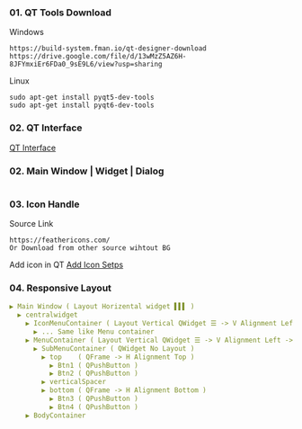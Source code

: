 ### 01. QT Tools Download
Windows
```
https://build-system.fman.io/qt-designer-download
https://drive.google.com/file/d/13wMzZ5AZ6H-8JFYmxiEr6FDa0_9sE9L6/view?usp=sharing
```
Linux
```
sudo apt-get install pyqt5-dev-tools
sudo apt-get install pyqt6-dev-tools
```
### 02. QT Interface
[QT Interface](https://github.com/samratpro/Python_Notes/blob/master/06.%20GUI/01.%20PyQt6_Notes/00.%20All_Images/qt_interface.png)
### 02. Main Window | Widget | Dialog
```
```
### 03. Icon Handle
Source Link
```href
https://feathericons.com/
Or Download from other source wihtout BG
```
Add icon in QT
[Add Icon Setps](https://github.com/samratpro/Python_Notes/blob/master/06.%20GUI/01.%20PyQt6_Notes/00.%20All_Images/icon_add_step.png)

### 04. Responsive Layout
```yml
▶ Main Window ( Layout Horizental widget ▌▌▌ )
  ▶ centralwidget
    ▶ IconMenuContainer ( Layout Vertical QWidget ☰ -> V Alignment Left -> Minimum Width -> 80 )
      ▶ ... Same like Menu container
    ▶ MenuContainer ( Layout Vertical QWidget ☰ -> V Alignment Left -> Minimum Width -> 120 )
      ▶ SubMenuContainer ( QWidget No Layout )
        ▶ top    ( QFrame -> H Alignment Top )  
          ▶ Btn1 ( QPushButton )
          ▶ Btn2 ( QPushButton )
        ▶ verticalSpacer
        ▶ bottom ( QFrame -> H Alignment Bottom )
          ▶ Btn3 ( QPushButton )
          ▶ Btn4 ( QPushButton )      
    ▶ BodyContainer

```
